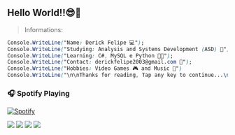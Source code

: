## Hello World!!😎🤙 
> Informations:

```CSS  
Console.WriteLine("Name: Derick Felipe 💻");   
Console.WriteLine("Studying: Analysis and Systems Development (ASD) 📝");   
Console.WriteLine("Learning: C#, MySQL e Python 👨‍💻");   
Console.WriteLine("Contact: derickfelipe2003@gmail.com 📧");
Console.WriteLine("Hobbies: Video Games 🎮 and Music 🎵")
Console.WriteLine("\n\nThanks for reading, Tap any key to continue...\n\n\n");

```

### 🎧 Spotify Playing

[![Spotify](https://laflame-03.vercel.app/api/spotify?background_color=0d1117&border_color=ffffff)](https://open.spotify.com/user/derickfelipe2003)

**[<img src="https://img.shields.io/badge/Xbox-107C10?style=for-the-badge&logo=xbox&logoColor=white" />](https://account.xbox.com/pt-BR/Profile?xr=mebarnav)** 
**[<img src="https://img.shields.io/badge/Discord-5865F2?style=for-the-badge&logo=discord&logoColor=white" />](https://discord.com/channels/@DOLLYNHOXD17#0618)** 
**[<img src="https://img.shields.io/badge/Gmail-D14836?style=for-the-badge&logo=gmail&logoColor=white" />](https://mail.google.com/mail/u/0/#inbox?compose=CllgCJfrLfvfTmcbRJvtJRGGqvWjZCDQksGWPHzgjqfGDdFRxMRPGjjLGsFjSfQlZbmNzTKLfbq)**
**[<img src="https://img.shields.io/badge/Spotify-1ED760?&style=for-the-badge&logo=spotify&logoColor=white" />](https://open.spotify.com/user/derickfelipe2003)**


